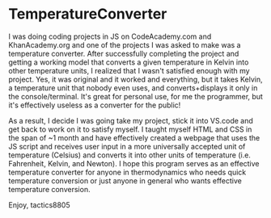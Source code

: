 # TemperatureConverter

I was doing coding projects in JS on CodeAcademy.com and KhanAcademy.org and one of the projects I was asked to make was a temperature converter. After successfully completing the project and getting a working model that converts a given temperature in Kelvin into other temperature units, I realized that I wasn't satisfied enough with my project. Yes, it was original and it worked and everything, but it takes Kelvin, a temperature unit that nobody even uses, and converts+displays it only in the console/terminal. It's great for personal use, for me the programmer, but it's effectively useless as a converter for the public!

As a result, I decide I was going take my project, stick it into VS.code and get back to work on it to satisfy myself. I taught myself HTML and CSS in the span of ~1 month and have effectively created a webpage that uses the JS script and receives user input in a more universally accepted unit of temperature (Celsius) and converts it into other units of temperature (i.e. Fahrenheit, Kelvin, and Newton). I hope this program serves as an effective temperature converter for anyone in thermodynamics who needs quick temperature conversion or just anyone in general who wants effective temperature conversion.

Enjoy,
tactics8805
